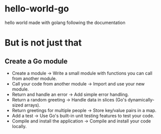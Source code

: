 # hello-world-go

hello world made with golang following the documentation

# But is not just that

## Create a Go module

- Create a module -> Write a small module with functions you can call from another module.
- Call your code from another module -> Import and use your new module.
- Return and handle an error -> Add simple error handling.
- Return a random greeting -> Handle data in slices (Go's dynamically-sized arrays).
- Return greetings for multiple people -> Store key/value pairs in a map.
- Add a test -> Use Go's built-in unit testing features to test your code.
- Compile and install the application -> Compile and install your code locally.
